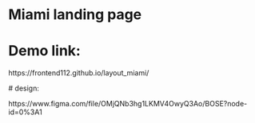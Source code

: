 # Miami landing page

# Demo link:
<p>https://frontend112.github.io/layout_miami/</p>
# design:
<p>https://www.figma.com/file/OMjQNb3hg1LKMV4OwyQ3Ao/BOSE?node-id=0%3A1</p>
